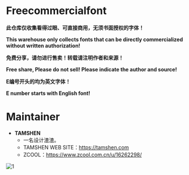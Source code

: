 # Freecommercialfont

**此仓库仅收集看得过眼、可直接商用，无须书面授权的字体！**

**This warehouse only collects fonts that can be directly commercialized without written authorization!**


**免费分享，请勿进行售卖！转载请注明作者和来源！**

**Free share, Please do not sell! Please indicate the author and source!**


**E编号开头的均为英文字体！**

**E number starts with English font!**



# Maintainer

- **TAMSHEN**
    - 一名设计渣渣。
    - TAMSHEN WEB SITE：https://tamshen.com
    - ZCOOL：https://www.zcool.com.cn/u/16262298/






![1](https://wx1.sinaimg.cn/large/006bfoyggy1g2a7p2gqivj30m30fywfc.jpg)

